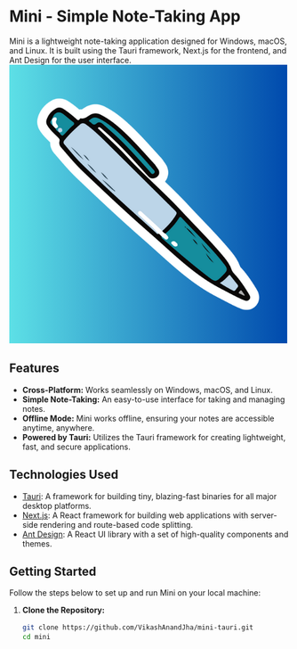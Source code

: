 # Mini - Simple Note-Taking App

Mini is a lightweight note-taking application designed for Windows, macOS, and Linux. It is built using the Tauri framework, Next.js for the frontend, and Ant Design for the user interface.
![Mini App](public/mini_logo.png)

## Features

- **Cross-Platform:** Works seamlessly on Windows, macOS, and Linux.
- **Simple Note-Taking:** An easy-to-use interface for taking and managing notes.
- **Offline Mode:** Mini works offline, ensuring your notes are accessible anytime, anywhere.
- **Powered by Tauri:** Utilizes the Tauri framework for creating lightweight, fast, and secure applications.

## Technologies Used

- [Tauri](https://tauri.app/): A framework for building tiny, blazing-fast binaries for all major desktop platforms.
- [Next.js](https://nextjs.org/): A React framework for building web applications with server-side rendering and route-based code splitting.
- [Ant Design](https://ant.design/): A React UI library with a set of high-quality components and themes.

## Getting Started

Follow the steps below to set up and run Mini on your local machine:

1. **Clone the Repository:**
   ```bash
   git clone https://github.com/VikashAnandJha/mini-tauri.git
   cd mini
